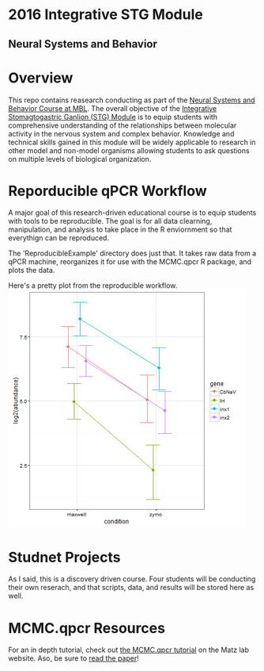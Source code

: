 # 2016 Integrative STG Module
## Neural Systems and Behavior

# Overview
This repo contains reasearch conducting as part of the [Neural Systems and Behavior Course at MBL](http://www.mbl.edu/nsb/). The overall objective of the [Integrative Stomagtogastric Ganlion (STG) Module](http://www.mbl.edu/nsb/about/stg-integrative-molecular/) is to equip students with comprehensive understanding of the relationships between molecular activity in the nervous system and complex behavior. Knowledge and technical skills gained in this module will be widely applicable to research in other model and non-model organisms allowing students to ask questions on multiple levels of biological organization.

# Reporducible qPCR Workflow
A major goal of this research-driven educational course is to equip students with tools to be reproducible. The goal is for all data clearning, manipulation, and analysis to take place in the R enviornment so that everythign can be reproduced. 

The 'ReproducibleExample' directory does just that. It takes raw data from a qPCR machine, reorganizes it for use with the MCMC.qpcr R package, and plots the data. 

Here's a pretty plot from the reproducible workflow.
![Plot](ReproducibleExample/results/HPDsummary.png) 

# Studnet Projects
As I said, this is a discovery driven course. Four students will be conducting their own reserach, and that scripts, data, and results will be stored here as well. 

# MCMC.qpcr Resources
For an in depth tutorial, check out [the MCMC.qpcr tutorial](http://www.bio.utexas.edu/research/matz_lab/matzlab/Methods.html) on the Matz lab website. Aso, be sure to [read the paper](http://journals.plos.org/plosone/article?id=10.1371/journal.pone.0071448)!


